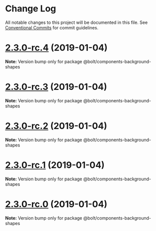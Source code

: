 # Change Log

All notable changes to this project will be documented in this file.
See [Conventional Commits](https://conventionalcommits.org) for commit guidelines.

# [2.3.0-rc.4](https://github.com/bolt-design-system/bolt/tree/master/packages/components/bolt-background-shapes/compare/v2.3.0-rc.3...v2.3.0-rc.4) (2019-01-04)

**Note:** Version bump only for package @bolt/components-background-shapes





# [2.3.0-rc.3](https://github.com/bolt-design-system/bolt/tree/master/packages/components/bolt-background-shapes/compare/v2.3.0-rc.2...v2.3.0-rc.3) (2019-01-04)

**Note:** Version bump only for package @bolt/components-background-shapes





# [2.3.0-rc.2](https://github.com/bolt-design-system/bolt/tree/master/packages/components/bolt-background-shapes/compare/v2.3.0-rc.1...v2.3.0-rc.2) (2019-01-04)

**Note:** Version bump only for package @bolt/components-background-shapes





# [2.3.0-rc.1](https://github.com/bolt-design-system/bolt/tree/master/packages/components/bolt-background-shapes/compare/vv2.3.0-rc.0...v2.3.0-rc.1) (2019-01-04)

**Note:** Version bump only for package @bolt/components-background-shapes





# [2.3.0-rc.0](https://github.com/bolt-design-system/bolt/tree/master/packages/components/bolt-background-shapes/compare/v2.2.1...v2.3.0-rc.0) (2019-01-04)

**Note:** Version bump only for package @bolt/components-background-shapes

